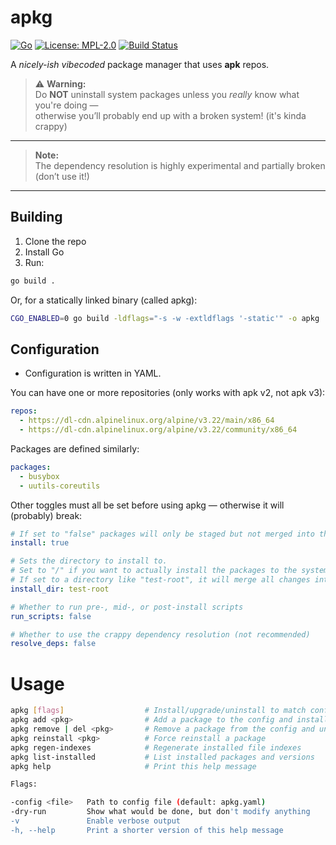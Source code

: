 # apkg

[![Go](https://img.shields.io/badge/go-≥1.21-blue?logo=go)](https://go.dev/) [![License: MPL-2.0](https://img.shields.io/badge/License-MPL_2.0-brightgreen.svg)](https://opensource.org/licenses/MPL-2.0)
 [![Build Status](https://img.shields.io/badge/build-passing-brightgreen)](#)

A *nicely-ish vibecoded* package manager that uses **apk** repos.  

> ⚠ **Warning:**  
> Do **NOT** uninstall system packages unless you *really* know what you're doing —  
> otherwise you’ll probably end up with a broken system! (it's kinda crappy)

---

> **Note:**  
> The dependency resolution is highly experimental and partially broken (don’t use it!)

---

## Building

1. Clone the repo  
2. Install Go  
3. Run:  

```bash
go build .
```

Or, for a statically linked binary (called apkg):

```bash
CGO_ENABLED=0 go build -ldflags="-s -w -extldflags '-static'" -o apkg
```
## Configuration

* Configuration is written in YAML.

You can have one or more repositories (only works with apk v2, not apk v3):
```yaml
repos:
  - https://dl-cdn.alpinelinux.org/alpine/v3.22/main/x86_64
  - https://dl-cdn.alpinelinux.org/alpine/v3.22/community/x86_64
```
Packages are defined similarly:
```yaml
packages:
  - busybox
  - uutils-coreutils
```
Other toggles must all be set before using apkg — otherwise it will (probably) break:
```yaml
# If set to "false" packages will only be staged but not merged into the system
install: true

# Sets the directory to install to.
# Set to "/" if you want to actually install the packages to the system.
# If set to a directory like "test-root", it will merge all changes into that folder instead of root.
install_dir: test-root

# Whether to run pre-, mid-, or post-install scripts
run_scripts: false

# Whether to use the crappy dependency resolution (not recommended)
resolve_deps: false
```

# Usage
```bash
apkg [flags]                  # Install/upgrade/uninstall to match config
apkg add <pkg>                # Add a package to the config and install it
apkg remove | del <pkg>       # Remove a package from the config and uninstall it
apkg reinstall <pkg>          # Force reinstall a package
apkg regen-indexes            # Regenerate installed file indexes
apkg list-installed           # List installed packages and versions
apkg help                     # Print this help message

Flags:

-config <file>   Path to config file (default: apkg.yaml)
-dry-run         Show what would be done, but don't modify anything
-v               Enable verbose output
-h, --help       Print a shorter version of this help message
```
